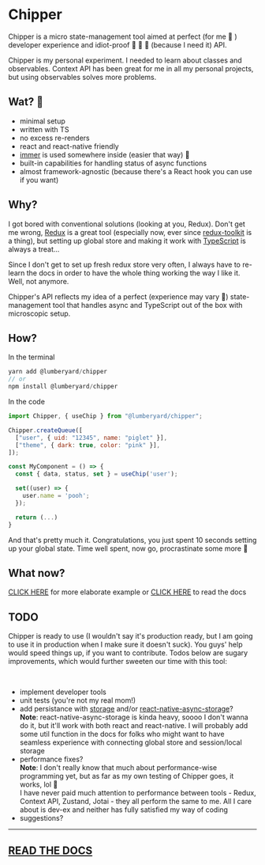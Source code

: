 # Chipper

Chipper is a micro state-management tool aimed at perfect (for me 🤡 ) developer experience and idiot-proof 🙈 🙉 🙊 (because I need it) API.<br>

Chipper is my personal experiment. I needed to learn about classes and observables. Context API has been great for me in all my personal projects, but using observables solves more problems.

## Wat? 🗿

- minimal setup
- written with TS
- no excess re-renders
- react and react-native friendly
- [immer](https://immerjs.github.io/immer/docs/introduction) is used somewhere inside (easier that way) 🎉
- built-in capabilities for handling status of async functions
- almost framework-agnostic (because there's a React hook you can use if you want)

## Why?

I got bored with conventional solutions (looking at you, Redux). Don't get me wrong, [Redux](https://redux.js.org/) is a great tool (especially now, ever since [redux-toolkit](https://redux-toolkit.js.org/) is a thing), but setting up global store and making it work with [TypeScript](https://www.typescriptlang.org/) is always a treat...<br>

Since I don't get to set up fresh redux store very often, I always have to re-learn the docs in order to have the whole thing working the way I like it. Well, not anymore.

Chipper's API reflects my idea of a perfect (experience may vary 🤷) state-management tool that handles async and TypeScript out of the box with microscopic setup.

## How?

In the terminal

```javascript
yarn add @lumberyard/chipper
// or
npm install @lumberyard/chipper
```

In the code

```javascript
import Chipper, { useChip } from "@lumberyard/chipper";

Chipper.createQueue([
  ["user", { uid: "12345", name: "piglet" }],
  ["theme", { dark: true, color: "pink" }],
]);

const MyComponent = () => {
  const { data, status, set } = useChip('user');

  set((user) => {
    user.name = 'pooh';
  });

  return (...)
}
```

And that's pretty much it. Congratulations, you just spent 10 seconds setting up your global state. Time well spent, now go, procrastinate some more 🤡

## What now?

[CLICK HERE](https://github.com/MatulaDesign/lumberyard-chipper/blob/main/example.md) for more elaborate example or [CLICK HERE](https://github.com/MatulaDesign/lumberyard-chipper/blob/main/CHIPPER.md) to read the docs

## TODO

Chipper is ready to use (I wouldn't say it's production ready, but I am going to use it in production when I make sure it doesn't suck). You guys' help would speed things up, if you want to contribute. Todos below are sugary improvements, which would further sweeten our time with this tool:

<br>

- implement developer tools
- unit tests (you're not my real mom!)
- add persistance with [storage](https://developer.mozilla.org/en-US/docs/Web/API/Web_Storage_API) and/or [react-native-async-storage](https://github.com/react-native-async-storage/async-storage)?<br>
  **Note**: react-native-async-storage is kinda heavy, soooo I don't wanna do it, but it'll work with both react and react-native. I will probably add some util function in the docs for folks who might want to have seamless experience with connecting global store and session/local storage
- performance fixes?<br>
  **Note**: I don't really know that much about performance-wise programming yet, but as far as my own testing of Chipper goes, it works, lol 🙈 <br>
  I have never paid much attention to performance between tools - Redux, Context API, Zustand, Jotai - they all perform the same to me. All I care about is dev-ex and neither has fully satisfied my way of coding
- suggestions?

---

## [READ THE DOCS](./CHIPPER.md)
